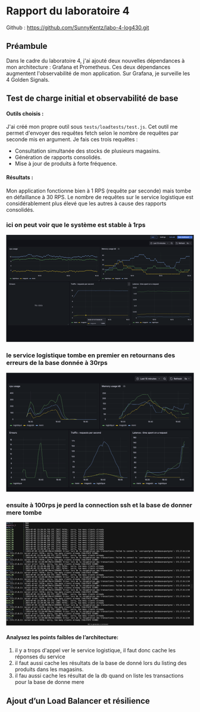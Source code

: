 # Rapport du laboratoire 4

Github : https://github.com/SunnyKentz/labo-4-log430.git

## Préambule

Dans le cadre du laboratoire 4, j'ai ajouté deux nouvelles dépendances à mon architecture : Grafana et Prometheus.
Ces deux dépendances augmentent l'observabilité de mon application.
Sur Grafana, je surveille les 4 Golden Signals.

## Test de charge initial et observabilité de base

#### Outils choisis : 
J'ai créé mon propre outil sous `tests/loadtests/test.js`. Cet outil me permet d'envoyer des requêtes fetch selon le nombre de requêtes par seconde mis en argument. Je fais ces trois requêtes :
- Consultation simultanée des stocks de plusieurs magasins.
- Génération de rapports consolidés.
- Mise à jour de produits à forte fréquence.

#### Résultats :
Mon application fonctionne bien à 1 RPS (requête par seconde) mais tombe en défaillance à 30 RPS. Le nombre de requêtes sur le service logistique est considérablement plus élevé que les autres à cause des rapports consolidés.

### ici on peut voir que le système est stable à 1rps
![ScreenShot Swagger](./imgs/1rps.png)

### le service logistique tombe en premier en retournans des erreurs de la base donnée à 30rps
![ScreenShot Swagger](./imgs/30rps.png)

### ensuite à 100rps je perd la connection ssh et la base de donner mere tombe
![ScreenShot Swagger](./imgs/100rps.png)

#### Analysez les points faibles de l’architecture:

1. il y a trops d'appel ver le service logistique, il faut donc cache les réponses du service
2. il faut aussi cache les résultats de la base de donné lors du listing des produits dans les magasins.
3. il fau aussi cache les résultat de la db quand on liste les transactions pour la base de donne mere

## Ajout d’un Load Balancer et résilience